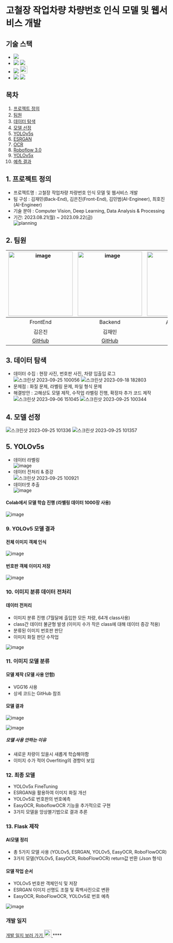 # 고철장 작업차량 차량번호 인식 모델 및 웹서비스 개발

## 기술 스택 
- <img src="https://img.shields.io/badge/Python-3776AB?style=flat-square&logo=Python&logoColor=white"/>
- <img src="https://img.shields.io/badge/Flask-000000?style=flat-square&logo=flask&logoColor=white"/> <img src="https://img.shields.io/badge/React-61DAFB?style=flat-square&logo=React&logoColor=black"/>
- <img src="https://img.shields.io/badge/Git-F05032?style=flat-square&logo=git&logoColor=white"/> <img width="23" src="https://upload.wikimedia.org/wikipedia/commons/e/e9/Notion-logo.svg">
- <img src="https://img.shields.io/badge/Visual Studio Code-007ACC?style=flat-square&logo=Visual Studio Code&logoColor=white"/> <img src="https://img.shields.io/badge/Google Colab-F9AB00?style=flat-square&logo=Google Colab&logoColor=white"/>


## 목차
1. [프로젝트 정의](#1-프로젝트-정의)
2. [팀원](#2-팀원)
3. [데이터 탐색](#3-데이터-탐색)
4. [모델 선정](#4-모델-선정)
5. [YOLOv5s](#5-YOLOv5s)
6. [ESRGAN](#6-ESRGAN)
7. [OCR](#7-OCR)
8. [Roboflow 3.0](#8-YOLOv5s)
9. [YOLOv5x](#9-YOLOv5s)  
10. [예측 결과](#10-예측-결과)

 
## 1. 프로젝트 정의
- 프로젝트명 : 고철장 작업차량 차량번호 인식 모델 및 웹서비스 개발
- 팀 구성 : 김재민(Back-End), 김은진(Front-End), 김민범(AI-Engineer), 최호진(AI-Engineer)
- 기술 분야 : Computer Vision, Deep Learning, Data Analysis & Processing
- 기간: 2023.08.21(월) ~ 2023.09.22(금) <br/>
  ![planning](https://github.com/Gansaw/License_Plate_Recognition/assets/86204430/07aeb058-d61f-4114-88b1-ca50e9159a99)

  
## 2. 팀원 
|<img width="200" alt="image" src="https://avatars.githubusercontent.com/u/129818813?v=4">|<img width="200" alt="image" src="https://avatars.githubusercontent.com/u/98063854?v=4">|<img width="200" alt="image" src="https://avatars.githubusercontent.com/u/70638717?v=4">|<img width="200" alt="image" src="https://avatars.githubusercontent.com/u/86204430?v=4">|
| :---------------------------------: | :-----------------------------------:| :---------------------------------: | :-----------------------------------:|
|                FrontEnd           |           Backend                       |              AI 모델 개발         |           AI 모델 개발                |       
|             김은진            |          김재민            |                          김민범                  |          최호진                      |      
|[GitHub](https://github.com/EUNJIN6131)|[GitHub](https://github.com/JaeMin1130)|[GitHub](https://github.com/sou05091/)|[GitHub](https://github.com/Gansaw/)|


## 3. 데이터 탐색
- 데이터 수집 : 현장 사진, 번호판 사진, 차량 입출입 로그 <br/>
![스크린샷 2023-09-25 100056](https://github.com/Gansaw/License_Plate_Recognition/assets/86204430/b95de212-ee46-407a-b0a0-2ba284efbd33)
![스크린샷 2023-09-18 182803](https://github.com/Gansaw/License_Plate_Recognition/assets/86204430/6d8e8f75-5cf5-407b-bbde-550c87201c31)
- 문제점 : 화질 문제, 라벨링 문제, 파일 형식 문제
- 해결방안 : 고해상도 모델 제작, 수작업 라벨링 진행, 확장자 추가 코드 제작
![스크린샷 2023-09-06 151045](https://github.com/Gansaw/License_Plate_Recognition/assets/86204430/1842e134-4b23-4ade-a27c-449c179c291d)
![스크린샷 2023-09-25 100344](https://github.com/Gansaw/License_Plate_Recognition/assets/86204430/fb3b2a1b-59ba-42e2-9466-06fed59b41e0)

 
## 4. 모델 선정
![스크린샷 2023-09-25 101336](https://github.com/Gansaw/License_Plate_Recognition/assets/86204430/2aa05642-5001-4ad6-b6af-3af657f91f94)
![스크린샷 2023-09-25 101357](https://github.com/Gansaw/License_Plate_Recognition/assets/86204430/d82c6808-d62f-4a6f-adea-09982f08808a)


## 5. YOLOv5s
- 데이터 라벨링 <br/>
![image](https://github.com/sou05091/MainProject_LicensePlate/blob/main/img/yolo/RoboFlow%20%EC%82%AC%EC%9A%A9.png)
- 데이터 전처리 & 증강 <br/>
![스크린샷 2023-09-25 100921](https://github.com/Gansaw/License_Plate_Recognition/assets/86204430/a670eb15-44a1-4552-b8e9-368a068631c1)
- 데이터셋 추출 <br/>
![image](https://github.com/sou05091/MainProject_LicensePlate/blob/main/img/yolo/Export.png)

#### Colab에서 모델 학습 진행 (라벨링 데이터 1000장 사용)
![image](https://github.com/sou05091/MainProject_LicensePlate/blob/main/img/yolo/model%20%ED%95%99%EC%8A%B5.png)

### 9. YOLOv5 모델 결과
#### 전체 이미지 객체 인식
![image](https://github.com/sou05091/MainProject_LicensePlate/blob/main/img/yolo/result.png)
#### 번호판 객체 이미지 저장
![image](https://github.com/sou05091/MainProject_LicensePlate/blob/main/img/yolo/result1.jpg)

### 10. 이미지 분류 데이터 전처리
#### 데이터 전처리
- 이미지 분류 진행 (7월달에 출입한 모든 차량, 64개 class사용)
- class간 데이터 불균형 발생 (이미지 수가 작은 class에 대해 데이터 증강 적용)
- 분류된 이미지 번호판 판단
- 이미지 화질 판단 수작업

![image](https://github.com/sou05091/MainProject_LicensePlate/blob/main/img/classfication/folder.png)

### 11. 이미지 모델 분류
#### 모델 제작 (모델 사용 안함)
- VGG16 사용
- 상세 코드는 GitHub 참조
#### 모델 결과
![image](https://github.com/sou05091/MainProject_LicensePlate/blob/main/img/classfication/result.png)

![image](https://github.com/sou05091/MainProject_LicensePlate/blob/main/img/classfication/result1.png)

##### 모델 사용 안하는 이유
- 새로운 차량이 있을시 새롭게 학습해야함
- 이미지 수가 적어 Overfiting의 경향이 보임

### 12. 최종 모델
- YOLOv5x FineTuning
- ESRGAN을 활용하여 이미지 화질 개선
- YOLOv5로 번호판의 번호예측
- EasyOCR, RoboflowOCR 기능을 추가적으로 구현
- 3가지 모델을 앙상블기법으로 결과 추론

### 13. Flask 제작
#### AI모델 정리
- 총 5가지 모델 사용 (YOLOv5, ESRGAN, YOLOv5, EasyOCR, RoboFlowOCR)
- 3가지 모델(YOLOv5, EasyOCR, RoboFlowOCR) return값 반환 (Json 형식)

#### 모델 작업 순서
- YOLOv5 번호판 객체인식 및 저장
- ESRGAN 이미지 선명도 조절 및 흑백사진으로 변환
- EasyOCR, RoboFlowOCR, YOLOv5로 번호 예측

![image](https://github.com/sou05091/MainProject_LicensePlate/blob/main/img/yolo/Flask%20%EC%82%AC%EC%9A%A9.png)
### 개발 일지 
<a href="https://shrub-snap-550.notion.site/CRUD-566be659b7bf4693a6515f408cf2f1d9?pvs=4">개발 일지 보러 가기  <img width="23" src="https://upload.wikimedia.org/wikipedia/commons/e/e9/Notion-logo.svg"> </a>****
